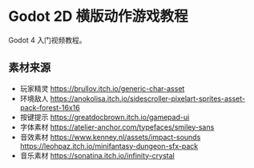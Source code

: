 # Godot 2D 横版动作游戏教程

Godot 4 入门视频教程。

## 素材来源

* 玩家精灵 https://brullov.itch.io/generic-char-asset
* 环境敌人 https://anokolisa.itch.io/sidescroller-pixelart-sprites-asset-pack-forest-16x16
* 按键提示 https://greatdocbrown.itch.io/gamepad-ui
* 字体素材 https://atelier-anchor.com/typefaces/smiley-sans
* 音效素材 https://www.kenney.nl/assets/impact-sounds https://leohpaz.itch.io/minifantasy-dungeon-sfx-pack
* 音乐素材 https://sonatina.itch.io/infinity-crystal
